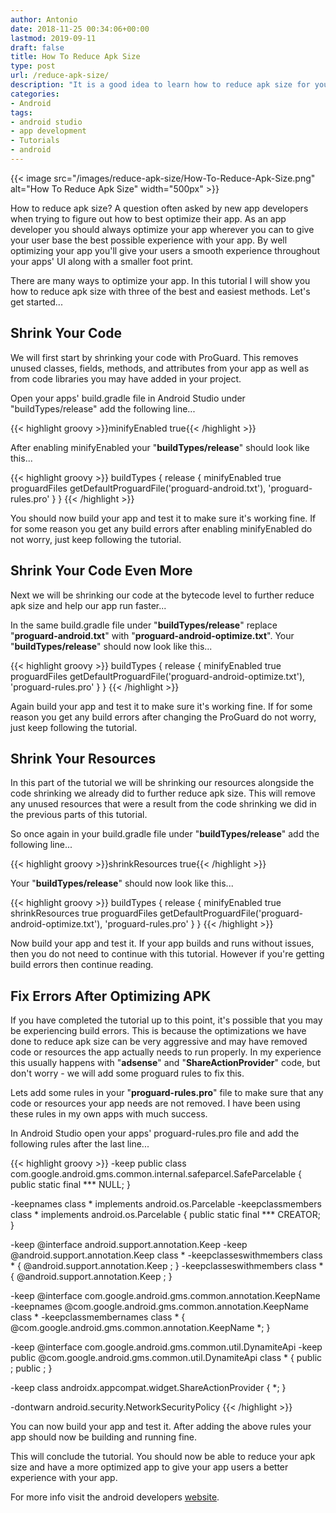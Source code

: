 ```yaml
---
author: Antonio
date: 2018-11-25 00:34:06+00:00
lastmod: 2019-09-11
draft: false
title: How To Reduce Apk Size
type: post
url: /reduce-apk-size/
description: "It is a good idea to learn how to reduce apk size for your Android apps. We will go over a few simple methods you can apply to reduce the size of your apk."
categories:
- Android
tags:
- android studio
- app development
- Tutorials
- android
---
```


{{< image src="/images/reduce-apk-size/How-To-Reduce-Apk-Size.png" alt="How To Reduce Apk Size" width="500px" >}}

How to reduce apk size? A question often asked by new app developers when trying to figure out how to best optimize their app. As an app developer you should always optimize your app wherever you can to give your user base the best possible experience with your app. By well optimizing your app you'll give your users a smooth experience throughout your apps' UI along with a smaller foot print.

<!--more-->

There are many ways to optimize your app. In this tutorial I will show you how to reduce apk size with three of the best and easiest methods. Let's get started...

## Shrink Your Code

We will first start by shrinking your code with ProGuard. This removes unused classes, fields, methods, and attributes from your app as well as from code libraries you may have added in your project.

<!--adsense-->

Open your apps' build.gradle file in Android Studio under "buildTypes/release" add the following line...

{{< highlight groovy >}}minifyEnabled true{{< /highlight >}}

After enabling minifyEnabled your "**buildTypes/release**" should look like this...

{{< highlight groovy >}}
buildTypes {
  release {
    minifyEnabled true
    proguardFiles getDefaultProguardFile('proguard-android.txt'), 'proguard-rules.pro'
  }
}
{{< /highlight >}}

You should now build your app and test it to make sure it's working fine. If for some reason you get any build errors after enabling minifyEnabled do not worry, just keep following the tutorial.

## Shrink Your Code Even More

Next we will be shrinking our code at the bytecode level to further reduce apk size and help our app run faster...

In the same build.gradle file under "**buildTypes/release**" replace "**proguard-android.txt**" with "**proguard-android-optimize.txt**". Your "**buildTypes/release**" should now look like this...

{{< highlight groovy >}}
buildTypes {
  release {
    minifyEnabled true
    proguardFiles getDefaultProguardFile('proguard-android-optimize.txt'), 'proguard-rules.pro'
  }
}
{{< /highlight >}}

Again build your app and test it to make sure it's working fine. If for some reason you get any build errors after changing the ProGuard do not worry, just keep following the tutorial.

## Shrink Your Resources

In this part of the tutorial we will be shrinking our resources alongside the code shrinking we already did to further reduce apk size. This will remove any unused resources that were a result from the code shrinking we did in the previous parts of this tutorial.

So once again in your build.gradle file under "**buildTypes/release**" add the following line...

{{< highlight groovy >}}shrinkResources true{{< /highlight >}}

Your "**buildTypes/release**" should now look like this...

{{< highlight groovy >}}
buildTypes {
  release {
    minifyEnabled true
    shrinkResources true
    proguardFiles getDefaultProguardFile('proguard-android-optimize.txt'), 'proguard-rules.pro'
  }
}
{{< /highlight >}}

Now build your app and test it. If your app builds and runs without issues, then you do not need to continue with this tutorial. However if you're getting build errors then continue reading.

## Fix Errors After Optimizing APK

If you have completed the tutorial up to this point, it's possible that you may be experiencing build errors. This is because the optimizations we have done to reduce apk size can be very aggressive and may have removed code or resources the app actually needs to run properly. In my experience this usually happens with "**adsense**" and "**ShareActionProvider**" code, but don't worry - we will add some proguard rules to fix this.

<!--adsense-->

Lets add some rules in your "**proguard-rules.pro**" file to make sure that any code or resources your app needs are not removed. I have been using these rules in my own apps with much success.

In Android Studio open your apps' proguard-rules.pro file and add the following rules after the last line...

{{< highlight groovy >}}
-keep public class com.google.android.gms.common.internal.safeparcel.SafeParcelable {
  public static final *** NULL;
}

-keepnames class * implements android.os.Parcelable
-keepclassmembers class * implements android.os.Parcelable {
  public static final *** CREATOR;
}

-keep @interface android.support.annotation.Keep
-keep @android.support.annotation.Keep class *
-keepclasseswithmembers class * {
  @android.support.annotation.Keep <fields>;
}
-keepclasseswithmembers class * {
  @android.support.annotation.Keep <methods>;
}

-keep @interface com.google.android.gms.common.annotation.KeepName
-keepnames @com.google.android.gms.common.annotation.KeepName class *
-keepclassmembernames class * {
  @com.google.android.gms.common.annotation.KeepName *;
}

-keep @interface com.google.android.gms.common.util.DynamiteApi
-keep public @com.google.android.gms.common.util.DynamiteApi class * {
  public <fields>;
  public <methods>;
}

-keep class androidx.appcompat.widget.ShareActionProvider { *; }

-dontwarn android.security.NetworkSecurityPolicy
{{< /highlight >}}

You can now build your app and test it. After adding the above rules your app should now be building and running fine.

This will conclude the tutorial. You should now be able to reduce your apk size and have a more optimized app to give your app users a better experience with your app.

For more info visit the android developers <a href="https://developer.android.com/studio/build/shrink-code" target="_blank">website</a>.
